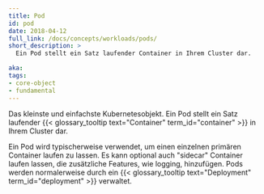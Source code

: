 ```yaml
---
title: Pod
id: pod
date: 2018-04-12
full_link: /docs/concepts/workloads/pods/
short_description: >
  Ein Pod stellt ein Satz laufender Container in Ihrem Cluster dar.

aka: 
tags:
- core-object
- fundamental
---
```

 Das kleinste und einfachste Kubernetesobjekt. Ein Pod stellt ein Satz laufender {{< glossary_tooltip text="Container" term_id="container" >}} in Ihrem Cluster dar.

<!--more--> 

Ein Pod wird typischerweise verwendet, um einen einzelnen primären Container laufen zu lassen. Es kann optional auch "sidecar" Container laufen lassen, die zusätzliche Features, wie logging, hinzufügen. Pods werden normalerweise durch ein {{< glossary_tooltip text="Deployment" term_id="deployment" >}} verwaltet.
